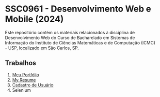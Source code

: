 # SSC0961 - Desenvolvimento Web e Mobile (2024)

Este repositório contém os materiais relacionados à disciplina de Desenvolvimento Web do Curso de Bacharelado em Sistemas de Informação do Instituto de Ciências Matemáticas e de Computação (ICMC) - USP, localizado em São Carlos, SP.

## Trabalhos

1. [Meu Portfólio](https://niltonjr80.github.io/dev-web/meu-portfolio/)
2. [My Resume](https://niltonjr80.github.io/dev-web/MyResume/)
3. [Cadastro de Usuário](https://niltonjr80.github.io/dev-web/cadastro-usuario/)
4. Selenium

